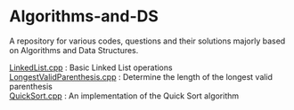 # Algorithms-and-DS
A repository for various codes, questions and their solutions majorly based on Algorithms and Data Structures.

<a href="https://github.com/A7xSV/Algorithms-and-DS/blob/master/LinkedList.cpp">LinkedList.cpp</a> : Basic Linked List operations
<br>
<a href="https://github.com/A7xSV/Algorithms-and-DS/blob/master/LongestValidParenthesis.cpp">LongestValidParenthesis.cpp</a> : Determine the length of the longest valid parenthesis 
<br>
<a href="https://github.com/A7xSV/Algorithms-and-DS/blob/master/QuickSort.c">QuickSort.cpp</a> : An implementation of the Quick Sort algorithm
<br>
